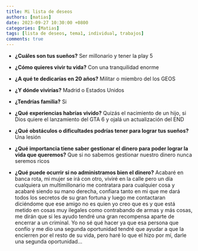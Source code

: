 ```yaml
---
title: Mi lista de deseos
authors: [matias]
date: 2023-09-27 10:30:00 +0800
categories: [Matias]
tags: [lista de deseos, tema1, individual, trabajos]
comments: true
---
```


- **¿Cuáles son tus sueños?**
Ser millonario y tener la play 5

- **¿Cómo quieres vivir tu vida?**
Con una tranquilidad enorme

- **¿A qué te dedicarías en 20 años?**
Militar o miembro del los GEOS

- **¿Y dónde vivirías?**
Madrid o Estados Unidos

- **¿Tendrías familia?**
Si

- **¿Qué experiencias habrías vivido?**
Quizás el nacimiento de un hijo, si Dios quiere el lanzamiento del GTA 6 y ojalá un actualización del END

- **¿Qué obstáculos o dificultades podrías tener para lograr tus sueños?**
Una lesión

- **¿Qué importancia tiene saber gestionar el dinero para poder lograr la vida que queremos?**
Que si no sabemos gestionar nuestro dinero nunca seremos ricos

- **¿Qué puede ocurrir si no administramos bien el dinero?**
Acabaré en banca rota, mi mujer se irá con otro, viviré en la calle pero un día cualquiera un multimillonario me contratara para cualquier cosa y acabaré siendo su mano derecha, confiara tanto en mi que me dará todos los secretos de su gran fortuna y luego me contactaran diciéndome que ese amigo no es quien yo creo que es y que está metido en cosas muy ilegales como contrabando de armas y más cosas, me dirán que si les ayudo tendré una gran recompensa aparte de encerrar a un criminal. Yo no sé qué hacer ya que esa persona que confío y me dio una segunda oportunidad tendré que ayudar a que la encierren por el resto de su vida, pero haré lo que el hizo por mí, darle una segunda oportunidad...
